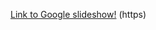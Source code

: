 [Link to Google slideshow!](https://docs.google.com/presentation/d/1ZEyd02ZsPupjKx6F1c-KfnPtFjg0RYe2zXQuyFHOX-I/edit?usp=sharing) (https)
